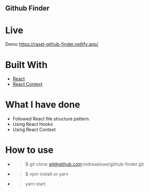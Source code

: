 
## Github Finder

# Live
Demo https://rasel-github-finder.netlify.app/
# Built With

* [React](https://reactjs.org/)
* [React Context](https://reactjs.org/docs/context.html)

# What I have done

* Followed React file structure pattern.
* Using React Hooks
* Using React Context


# How to use
* >$ git clone git@github.com:mdraselswe/github-finder.git

* > $ npm install or yarn

* > yarn start



